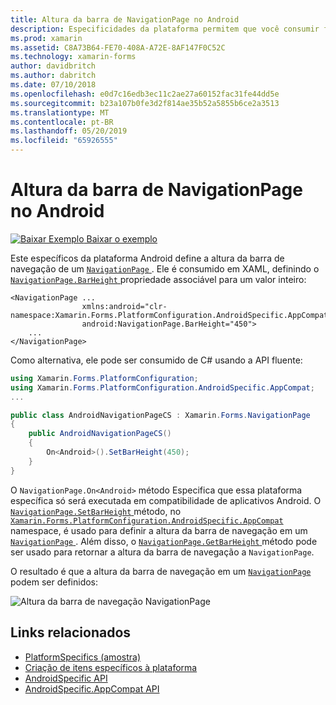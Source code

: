```yaml
---
title: Altura da barra de NavigationPage no Android
description: Especificidades da plataforma permitem que você consumir funcionalidade só está disponível em uma plataforma específica, sem implementar renderizadores personalizados ou efeitos. Este artigo explica como utilizar o Android específicos da plataforma que define a altura da barra de navegação de uma NavigationPage.
ms.prod: xamarin
ms.assetid: C8A73B64-FE70-408A-A72E-8AF147F0C52C
ms.technology: xamarin-forms
author: davidbritch
ms.author: dabritch
ms.date: 07/10/2018
ms.openlocfilehash: e0d7c16edb3ec11c2ae27a60152fac31fe44dd5e
ms.sourcegitcommit: b23a107b0fe3d2f814ae35b52a5855b6ce2a3513
ms.translationtype: MT
ms.contentlocale: pt-BR
ms.lasthandoff: 05/20/2019
ms.locfileid: "65926555"
---
```

# <a name="navigationpage-bar-height-on-android"></a>Altura da barra de NavigationPage no Android

[![Baixar Exemplo](~/media/shared/download.png) Baixar o exemplo](https://developer.xamarin.com/samples/xamarin-forms/UserInterface/PlatformSpecifics/)

Este específicos da plataforma Android define a altura da barra de navegação de um [ `NavigationPage` ](xref:Xamarin.Forms.NavigationPage). Ele é consumido em XAML, definindo o [ `NavigationPage.BarHeight` ](xref:Xamarin.Forms.PlatformConfiguration.AndroidSpecific.AppCompat.NavigationPage.BarHeightProperty) propriedade associável para um valor inteiro:

```xaml
<NavigationPage ...
                xmlns:android="clr-namespace:Xamarin.Forms.PlatformConfiguration.AndroidSpecific.AppCompat;assembly=Xamarin.Forms.Core"
                android:NavigationPage.BarHeight="450">
    ...
</NavigationPage>
```

Como alternativa, ele pode ser consumido de C# usando a API fluente:

```csharp
using Xamarin.Forms.PlatformConfiguration;
using Xamarin.Forms.PlatformConfiguration.AndroidSpecific.AppCompat;
...

public class AndroidNavigationPageCS : Xamarin.Forms.NavigationPage
{
    public AndroidNavigationPageCS()
    {
        On<Android>().SetBarHeight(450);
    }
}
```

O `NavigationPage.On<Android>` método Especifica que essa plataforma específica só será executada em compatibilidade de aplicativos Android. O [ `NavigationPage.SetBarHeight` ](xref:Xamarin.Forms.PlatformConfiguration.AndroidSpecific.AppCompat.NavigationPage.SetBarHeight(Xamarin.Forms.IPlatformElementConfiguration{Xamarin.Forms.PlatformConfiguration.Android,Xamarin.Forms.NavigationPage},System.Int32)) método, no [ `Xamarin.Forms.PlatformConfiguration.AndroidSpecific.AppCompat` ](xref:Xamarin.Forms.PlatformConfiguration.AndroidSpecific.AppCompat) namespace, é usado para definir a altura da barra de navegação em um [ `NavigationPage` ](xref:Xamarin.Forms.NavigationPage). Além disso, o [ `NavigationPage.GetBarHeight` ](xref:Xamarin.Forms.PlatformConfiguration.AndroidSpecific.AppCompat.NavigationPage.GetBarHeight(Xamarin.Forms.IPlatformElementConfiguration{Xamarin.Forms.PlatformConfiguration.Android,Xamarin.Forms.NavigationPage})) método pode ser usado para retornar a altura da barra de navegação a `NavigationPage`.

O resultado é que a altura da barra de navegação em um [ `NavigationPage` ](xref:Xamarin.Forms.NavigationPage) podem ser definidos:

![](navigationpage-bar-height-images/navigationpage-barheight.png "Altura da barra de navegação NavigationPage")

## <a name="related-links"></a>Links relacionados

- [PlatformSpecifics (amostra)](https://developer.xamarin.com/samples/xamarin-forms/UserInterface/PlatformSpecifics/)
- [Criação de itens específicos à plataforma](~/xamarin-forms/platform/platform-specifics/index.md#creating-platform-specifics)
- [AndroidSpecific API](xref:Xamarin.Forms.PlatformConfiguration.AndroidSpecific)
- [AndroidSpecific.AppCompat API](xref:Xamarin.Forms.PlatformConfiguration.AndroidSpecific.AppCompat)
